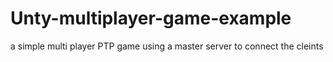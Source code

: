 # Unty-multiplayer-game-example
a simple multi player PTP game using a master server to connect the cleints 

